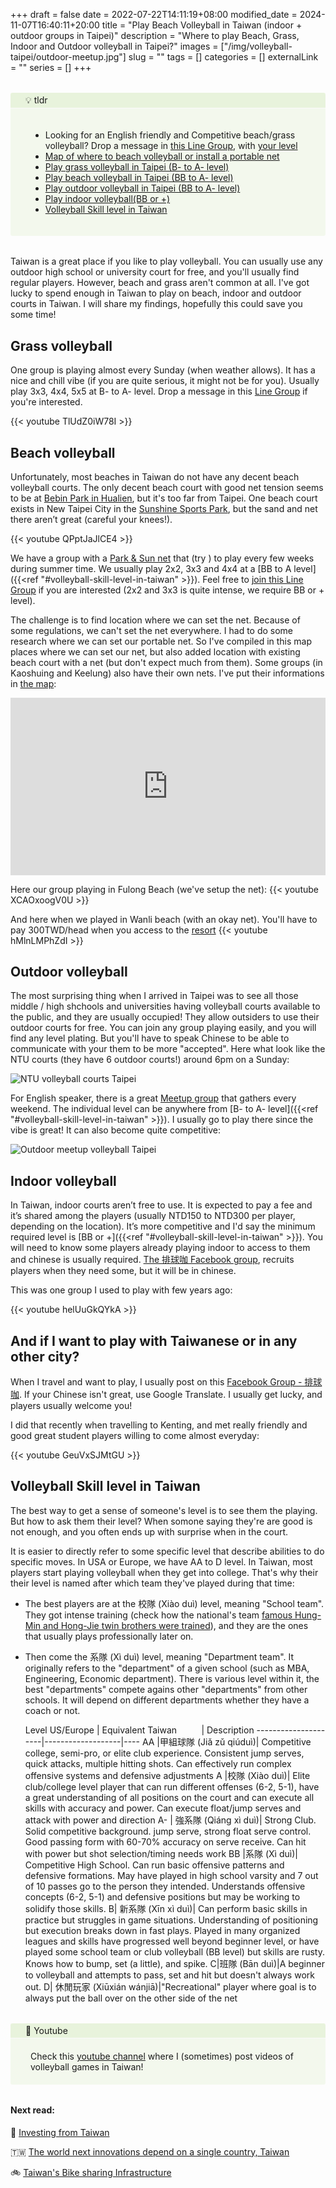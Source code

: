 +++ 
draft = false
date = 2022-07-22T14:11:19+08:00
modified_date = 2024-11-07T16:40:11+20:00
title = "Play Beach Volleyball in Taiwan (indoor + outdoor groups in Taipei)"
description = "Where to play Beach, Grass, Indoor and Outdoor volleyball in Taipei?"
images = ["/img/volleyball-taipei/outdoor-meetup.jpg"]
slug = "" 
tags = []
categories = []
externalLink = ""
series = []
+++

<style>
.notice.question .notice-title {
    background-color: #8bc34a1a;
}

.notice .notice-title {
    margin: 0 -0.75rem;
    padding: 0.2rem 1.5rem;
    border-bottom: 1px solid #fafafa;
}
.notice .notice-content {
    padding: 20px;
}

.notice.question {
    background-color: #9ccc651a;
}

.notice {
    border-radius: 0.2rem;
    position: relative;
    margin: 2rem 0;
    padding: 0 0.75rem;
    overflow: auto;
}

 
.map-responsive{

    overflow:hidden;

    padding-bottom:56.25%;

    position:relative;

    height:0;

}

.map-responsive iframe{

    left:0;

    top:0;

    height:100%;

    width:100%;

    position:absolute;

}

</style>

<div class="notice question">
  <div class="notice-title">
    💡 tldr
  </div>
  <div class="notice-content">
    <ul>
        <li>Looking for an English friendly and Competitive beach/grass volleyball? Drop a message in <a href="https://line.me/ti/g2/Tf7es9b6SQoe5iPIEENyecU9XnCFEzSrNAxAEw">this Line Group</a>, with <a href="#volleyball-skill-level-in-taiwan">your level</a></li>
        <li><a href="https://www.google.com/maps/d/viewer?mid=1rZCw3SdiIVBASaNPQgN9-O2cCEv9TVQ&hl=en&ll=23.580052342615517%2C121.05340829999996&z=9">Map of where to beach volleyball or install a portable net</a></li>
        <li><a href="#grass-volleyball">Play grass volleyball in Taipei (B- to A- level)</a></li>
        <li><a href="#beach-volleyball">Play beach volleyball in Taipei (BB to A- level)</a></li>
        <li><a href="#outdoor-volleyball">Play outdoor volleyball in Taipei (BB to A- level)</a></li>
        <li><a href="#indoor-volleyball">Play indoor volleyball(BB or +)</a></li>
        <li><a href="#volleyball-skill-level-in-taiwan">Volleyball Skill level in Taiwan</a></li>
    </ul>
  </div>
</div>

Taiwan is a great place if you like to play volleyball. You can usually use any outdoor high school or university court for free, and you'll usually find regular players. However, beach and grass aren't common at all.  I've got lucky to spend enough in Taiwan to play on beach, indoor and outdoor courts in Taiwan. I will share my findings,  hopefully this could save you some time!

## Grass volleyball

One group is playing almost every Sunday (when weather allows). It has a nice and chill vibe (if you are quite serious, it might not be for you). Usually play 3x3, 4x4, 5x5 at B- to A- level. Drop a message in this <a href="https://line.me/ti/g2/Tf7es9b6SQoe5iPIEENyecU9XnCFEzSrNAxAEw"> Line Group</a> if you're interested. 

{{< youtube TlUdZ0iW78I >}}

## Beach volleyball

Unfortunately, most beaches in Taiwan do not have any decent beach volleyball courts. The only decent beach court with good net tension seems to be at [Bebin Park in Hualien](https://www.google.com/maps?cid=15490952783537478442), but it's too far from Taipei. One beach court exists in New Taipei City in the [Sunshine Sports Park](https://goo.gl/maps/BkCM96u4DDPafrocA), but the sand and net there aren’t great (careful your knees!). 

{{< youtube QPptJaJlCE4 >}}

We have a group with a [Park & Sun net](https://www.parksun.com/Volleyball/Sets/spectrum-classic-volleyball-set.php) that (try ) to play every few weeks during summer time. We usually play 2x2, 3x3 and 4x4 at a [BB to A level]({{<ref "#volleyball-skill-level-in-taiwan" >}}).  Feel free to  <a href="https://line.me/ti/g2/Tf7es9b6SQoe5iPIEENyecU9XnCFEzSrNAxAEw">join this Line Group</a></li> if you are interested (2x2 and 3x3 is quite intense, we require BB or + level). 

<!-- ![Spectrum Classic Beach and Grass volleyball net](/img/volleyball-taipei/spectrum-classic-net-taiwan.jpg) -->

The challenge is to find location where we can set the net. Because of some regulations, we can't set the net everywhere. I had to do some research where we can set our portable net. So I've compiled in this map places where we can set our net, but also added location with existing beach court with a net  (but don't expect much from them). Some groups (in Kaoshuing and Keelung) also have their own nets. I've put their informations in [the map](https://www.google.com/maps/d/viewer?mid=1rZCw3SdiIVBASaNPQgN9-O2cCEv9TVQ&hl=en&ll=23.580052342615545%2C121.05340829999996&z=8): 

<div class="map-responsive">

<iframe src="https://www.google.com/maps/d/embed?mid=1rZCw3SdiIVBASaNPQgN9-O2cCEv9TVQ&hl=en&ehbc=2E312F" width="860" height="850" frameborder="0" style="border:0" allowfullscreen></iframe>

</div>

Here our group playing in Fulong Beach (we've setup the net):
{{< youtube XCAOxoogV0U >}}

And here when we played in Wanli beach (with an okay net). You'll have to pay 300TWD/head when you access to the [resort](https://maps.app.goo.gl/hh55aqFMzDScyWuC6)
{{< youtube hMlnLMPhZdI >}}

<!-- 
I've tried to ask Taipei City if it was possible to play in Daan Park (that would be awesome isn't it?), but received a negative response, even though they can play [basket ball](https://goo.gl/maps/hSfF91PNTJGXdNcNA) there 🤔. If anyone would know how to convince the city to let us play in parks, please let me know 🙏 

![Ask Taipei City to use net in Parks](/img/volleyball-taipei/taipei-city-use-net-in-parks.png) 
-->



## Outdoor volleyball 

The most surprising thing when I arrived in Taipei was to see all those middle / high shchools and universities having volleyball courts available to the public, and they are usually occupied! They allow outsiders to use their outdoor courts for free. You can join any group playing easily, and you will find any level plating. But you'll have to speak Chinese to be able to communicate with your them to be more "accepted". Here what look like the NTU courts (they have 6 outdoor courts!) around 6pm on a Sunday: 

![NTU volleyball courts Taipei](/img/volleyball-taipei/ntu-vball-courts.jpg)


For English speaker, there is a great [Meetup group](https://www.meetup.com/taipei-sports-and-social-club/) that gathers every weekend. The individual level can be anywhere from [B- to A- level]({{<ref "#volleyball-skill-level-in-taiwan" >}}). I usually go to play there since the vibe is great! It can also become quite competitive: 

![Outdoor meetup volleyball Taipei](/img/volleyball-taipei/outdoor-meetup.jpg)


## Indoor volleyball
In Taiwan, indoor courts aren’t free to use. It is expected to pay a fee and it’s shared among the players (usually NTD150 to NTD300 per player, depending on the location). It’s more competitive and I'd say the minimum required level is [BB or +]({{<ref "#volleyball-skill-level-in-taiwan" >}}). You will need to know some players already playing indoor to access to them and chinese is usually required.  [The 排球咖 Facebook group](https://www.facebook.com/groups/186877438033868), recruits players when they need some, but it will be in chinese. 

This was one group I used to play with few years ago: 

{{< youtube helUuGkQYkA >}}

## And if I want to play with Taiwanese or in any other city?

When I travel and want to play, I usually post on this [Facebook Group - 排球咖](https://www.facebook.com/groups/186877438033868). If your Chinese isn't great, use Google Translate. I usually get lucky, and players usually welcome you! 

I did that recently when travelling to Kenting, and met really friendly and good great student players willing to come almost everyday: 

{{< youtube GeuVxSJMtGU >}}


## Volleyball Skill level in Taiwan

The best way to get a sense of someone's level is to see them the playing.
But how to ask them their level? When somone saying they're are good is not enough, and you often ends up with surprise when in the court. 

It is easier to directly refer to some specific level that describe abilities to do specific moves. 
In USA or Europe, we have AA to D level.  In Taiwan, most players start playing volleyball when they get into college. 
That's why their their level is named after which team they've played during that time:

- The best players are at the 校隊 (Xiào duì) level, meaning "School team". They got intense training (check how the national's team [famous Hung-Min and Hong-Jie twin brothers were trained](https://www.travel.taipei/en/news/details/7254)), and they are the ones that usually plays professionally later on.
- Then come the 系隊 (Xì duì) level, meaning "Department team". It originally refers to the "department" of a given school (such as MBA, Engineering, Economic department). There is various level within it, the best "departments" compete agains other "departments" from other schools. It will depend on different departments whether they have a coach or not.

   Level US/Europe | Equivalent&nbsp;Taiwan&nbsp;&nbsp;&nbsp;&nbsp;&nbsp;&nbsp;&nbsp;&nbsp;&nbsp; | Description
---------------------|-------------------|----
AA |甲組球隊 (Jiǎ zǔ qiúduì)| Competitive college, semi-pro, or elite club experience. Consistent jump serves, quick attacks, multiple hitting shots. Can effectively run complex offensive systems and defensive adjustments
A |校隊 (Xiào duì)| Elite club/college level player that can run different offenses (6-2, 5-1), have a great understanding of all positions on the court and can execute all skills with accuracy and power. Can execute float/jump serves and attack with power and direction
A- | 強系隊 (Qiáng xì duì)| Strong Club. Solid competitive background.  jump serve, strong float serve control. Good passing form with 60-70% accuracy on serve receive. Can hit with power but shot selection/timing needs work
BB |系隊 (Xì duì)| Competitive High School. Can run basic offensive patterns and defensive formations. May have played in high school varsity and 7 out of 10 passes go to the person they intended. Understands offensive concepts (6-2, 5-1) and defensive positions but may be working to solidify those skills. 
B| 新系隊 (Xīn xì duì)| Can perform basic skills in practice but struggles in game situations. Understanding of positioning but execution breaks down in fast plays. Played in many organized leagues and skills have progressed well beyond beginner level, or have played some school team or club volleyball (BB level) but skills are rusty. Knows how to bump, set (a little), and spike.
C|班隊 (Bān duì)|A beginner to volleyball and attempts to pass, set and hit but doesn't always work out.
D| 休閒玩家 (Xiūxián wánjiā)|"Recreational" player where goal is to always put the ball over on the other side of the net



<div class="notice question">
  <div class="notice-title">
    🎥 Youtube
  </div>
  <div class="notice-content">
    Check this <a href="https://www.youtube.com/channel/UCqVdw5S5EmHhaZRORP-g2YA"> youtube channel</a>  where I (sometimes) post videos of volleyball games in Taiwan!
  </div>
</div>


#### Next read:

🏦 [Investing from Taiwan](/posts/investing-from-taiwan/)

🇹🇼 [The world next innovations depend on a single country, Taiwan](/posts/world-innovation-taiwan-semiconductors/)

🚲 [Taiwan's Bike sharing Infrastructure](/posts/taiwan-youbike-bike-sharing/)

